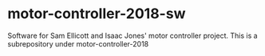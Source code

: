 # motor-controller-2018-sw
Software for Sam Ellicott and Isaac Jones' motor controller project. This is a subrepository under motor-controller-2018
